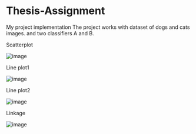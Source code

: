 # Thesis-Assignment
My project implementation 
The project works with dataset of dogs and cats images. and two classifiers A and B.

Scatterplot 

![image](https://github.com/fareedsho/Thesis-Assignment/assets/143728044/8c51f6bf-5ff0-427a-8720-c079c329a215)

Line plot1

![image](https://github.com/fareedsho/Thesis-Assignment/assets/143728044/795d6b78-bfed-4ed2-bf7c-c50cc9257436)


Line plot2

![image](https://github.com/fareedsho/Thesis-Assignment/assets/143728044/885d1d35-6b64-4176-b5d3-64998c805c9a)

Linkage

![image](https://github.com/fareedsho/Thesis-Assignment/assets/143728044/83be1275-4a69-4491-bfb5-f629e80a2d07)


